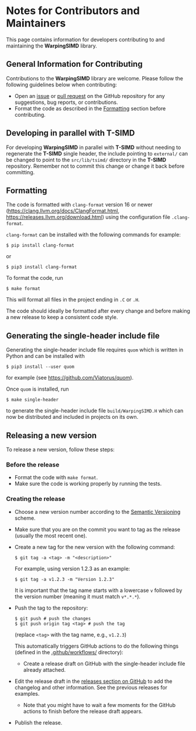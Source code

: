 # Notes for Contributors and Maintainers

This page contains information for developers contributing to and maintaining the **WarpingSIMD** library.

## General Information for Contributing

Contributions to the **WarpingSIMD** library are welcome. Please follow the following guidelines below when contributing:
- Open an [issue](https://github.com/ti-uni-bielefeld/WarpingSIMD/issues) or [pull request](https://github.com/ti-uni-bielefeld/WarpingSIMD/pulls) on the GitHub repository for any suggestions, bug reports, or contributions.
- Format the code as described in the [Formatting](#formatting) section before contributing.

## Developing in parallel with T-SIMD

For developing **WarpingSIMD** in parallel with **T-SIMD** without needing to regenerate the **T-SIMD** single header, the include pointing to `external/` can be changed to point to the `src/lib/tsimd/` directory in the **T-SIMD** repository. Remember not to commit this change or change it back before committing.

## Formatting

The code is formatted with `clang-format` version 16 or newer (https://clang.llvm.org/docs/ClangFormat.html, https://releases.llvm.org/download.html) using the configuration file `.clang-format`.

`clang-format` can be installed with the following commands for example:

```shell
$ pip install clang-format
```
or
```shell
$ pip3 install clang-format
```

To format the code, run

```shell
$ make format
```

This will format all files in the project ending in `.C` or `.H`.

The code should ideally be formatted after every change and before making a new release to keep a consistent code style.

## Generating the single-header include file

Generating the single-header include file requires `quom` which is written in Python and can be installed with

```shell
$ pip3 install --user quom
```

for example
(see https://github.com/Viatorus/quom).

Once `quom` is installed, run

```shell
$ make single-header
```

to generate the single-header include file `build/WarpingSIMD.H` which can now be distributed and included in projects on its own.

## Releasing a new version

To release a new version, follow these steps:

### Before the release

- Format the code with `make format`.
- Make sure the code is working properly by running the tests.

### Creating the release

- Choose a new version number according to the [Semantic Versioning](https://semver.org/) scheme.
- Make sure that you are on the commit you want to tag as the release (usually the most recent one).
- Create a new tag for the new version with the following command:
  ```shell
  $ git tag -a <tag> -m "<description>"
  ```
  For example, using version 1.2.3 as an example:
  ```shell
  $ git tag -a v1.2.3 -m "Version 1.2.3"
  ```

  It is important that the tag name starts with a lowercase `v` followed by the version number (meaning it must match `v*.*.*`).
- Push the tag to the repository:
  ```shell
  $ git push # push the changes
  $ git push origin tag <tag> # push the tag
  ```
  (replace `<tag>` with the tag name, e.g., `v1.2.3`)

  This automatically triggers GitHub actions to do the following things (defined in the [.github/workflows/](.github/workflows/) directory):
  - Create a release draft on GitHub with the single-header include file already attached.
- Edit the release draft in the [releases section on GitHub](https://github.com/ti-uni-bielefeld/WarpingSIMD/releases) to add the changelog and other information. See the previous releases for examples.
  - Note that you might have to wait a few moments for the GitHub actions to finish before the release draft appears.
- Publish the release.
